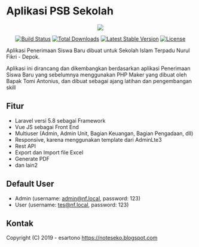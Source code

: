 # Aplikasi PSB Sekolah

<p align="center"><img src="https://laravel.com/assets/img/components/logo-laravel.svg"></p>

<p align="center">
<a href="https://travis-ci.org/laravel/framework"><img src="https://travis-ci.org/laravel/framework.svg" alt="Build Status"></a>
<a href="https://packagist.org/packages/laravel/framework"><img src="https://poser.pugx.org/laravel/framework/d/total.svg" alt="Total Downloads"></a>
<a href="https://packagist.org/packages/laravel/framework"><img src="https://poser.pugx.org/laravel/framework/v/stable.svg" alt="Latest Stable Version"></a>
<a href="https://packagist.org/packages/laravel/framework"><img src="https://poser.pugx.org/laravel/framework/license.svg" alt="License"></a>
</p>

Aplikasi Penerimaan Siswa Baru dibuat untuk Sekolah Islam Terpadu Nurul Fikri - Depok.

Aplikasi ini dirancang dan dikembangkan berdasarkan aplikasi Penerimaan Siswa Baru yang sebelumnya menggunakan PHP Maker yang dibuat oleh Bapak Tomi Antonius, dan dibuat sebagai ajang latihan dan pengembangan skill

## Fitur

*   Laravel versi 5.8 sebagai Framework
*   Vue JS sebagai Front End
*   Multiuser (Admin, Admin Unit, Bagian Keuangan, Bagian Pengadaan, dll)
*   Responsive, karena menggunakan template dari AdminLte3
*   Rest API
*   Export dan Import file Excel
*   Generate PDF
*   dan lain2

## Default User
*   Admin (username: admin@nf.local, password: 123)
*   User (username: tes@nf.local, password: 123)

## Kontak

Copyright (C) 2019 - esartono
https://noteseko.blogspot.com
